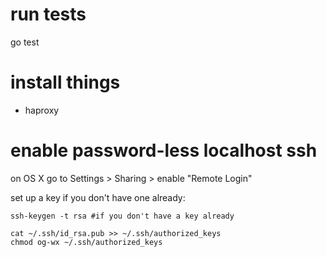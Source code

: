 # run tests
go test

# install things
- haproxy

# enable password-less localhost ssh
on OS X go to Settings > Sharing > enable "Remote Login"

set up a key if you don't have one already:

```
ssh-keygen -t rsa #if you don't have a key already

cat ~/.ssh/id_rsa.pub >> ~/.ssh/authorized_keys
chmod og-wx ~/.ssh/authorized_keys
```

